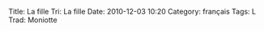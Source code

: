 Title: La fille
 Tri: La fille
 Date: 2010-12-03 10:20
 Category: français
 Tags: L
 Trad: Moniotte
 